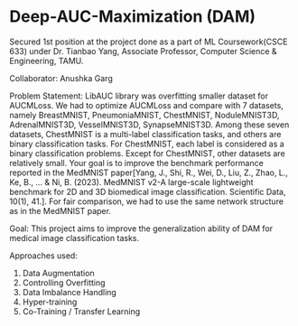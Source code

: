 # Deep-AUC-Maximization (DAM)
Secured 1st position at the project done as a part of ML Coursework(CSCE 633) under Dr. Tianbao Yang, Associate Professor, Computer Science &amp; Engineering, TAMU.

Collaborator: Anushka Garg

Problem Statement: LibAUC library was overfitting smaller dataset for AUCMLoss. We had to optimize AUCMLoss and compare with 7 datasets, namely BreastMNIST, PneumoniaMNIST, ChestMNIST, NoduleMNIST3D, AdrenalMNIST3D, VesselMNIST3D, SynapseMNIST3D. Among these seven datasets, ChestMNIST is a multi-label classification tasks, and others are binary classification tasks. For ChestMNIST, each label is considered as a binary classification problems. Except for ChestMNIST, other datasets are relatively small. Your goal is to improve the benchmark performance reported in the MedMNIST paper[Yang, J., Shi, R., Wei, D., Liu, Z., Zhao, L., Ke, B., ... & Ni, B. (2023). MedMNIST v2-A large-scale lightweight benchmark for 2D and 3D biomedical image classification. Scientific Data, 10(1), 41.]. For fair comparison, we had to use the same network structure as in the MedMNIST paper. 

Goal: This project aims to improve the generalization ability of DAM for medical image classification tasks.

Approaches used: 
1. Data Augmentation
2. Controlling Overfitting
3. Data Imbalance Handling
4. Hyper-training
5. Co-Training / Transfer Learning


